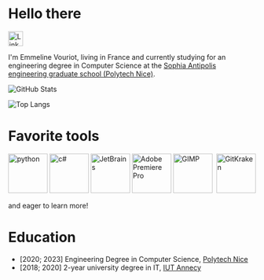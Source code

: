 # Hello there
[<img height=30 src="https://cdn.jsdelivr.net/gh/devicons/devicon/icons/linkedin/linkedin-original.svg" alt="LinkedIn"/>](https://www.linkedin.com/in/emmeline-vouriot/)



I'm Emmeline Vouriot, living in France and currently studying for an engineering degree in Computer Science at the [Sophia Antipolis engineering graduate school (Polytech Nice)](https://polytech.univ-cotedazur.fr/).

![GitHub Stats](https://github-readme-stats.vercel.app/api?username=emmvou&count_private=true&show_icons=true)

![Top Langs](https://github-readme-stats.vercel.app/api/top-langs/?username=emmvou&layout=compact)

# Favorite tools

<img alt="python" height=80 src="https://cdn.jsdelivr.net/gh/devicons/devicon/icons/python/python-original.svg" /> <img alt="c#" height=80 src="https://cdn.jsdelivr.net/gh/devicons/devicon/icons/csharp/csharp-original.svg" /> <img alt="JetBrains" height=80 src="https://upload.wikimedia.org/wikipedia/commons/1/1a/JetBrains_Logo_2016.svg"> 
<img alt="Adobe Premiere Pro" height=80 src="https://cdn.jsdelivr.net/gh/devicons/devicon/icons/premierepro/premierepro-original.svg" /> <img alt="GIMP" height=80 src="https://cdn.jsdelivr.net/gh/devicons/devicon/icons/gimp/gimp-original.svg" />
<img>
<img alt="GitKraken" color="#179287" height=80 src="https://github.com/simple-icons/simple-icons/blob/develop/icons/gitkraken.svg"/>


and eager to learn more!

# Education

- [2020; 2023] Engineering Degree in Computer Science, [Polytech Nice](https://polytech.univ-cotedazur.fr/formations/formations-ingenieurs/ingenieur-informatique)
- [2018; 2020] 2-year university degree in IT, [IUT Annecy](https://www.iut-acy.univ-smb.fr/blog/info/departement-info/)

<!--
**emmvou/emmvou** is a ✨ _special_ ✨ repository because its `README.md` (this file) appears on your GitHub profile.

Here are some ideas to get you started:

- 🔭 I’m currently working on ...
- 🌱 I’m currently learning ...
- 👯 I’m looking to collaborate on ...
- 🤔 I’m looking for help with ...
- 💬 Ask me about ...
- 📫 How to reach me: ...
- 😄 Pronouns: ...
- ⚡ Fun fact: ...
-->
